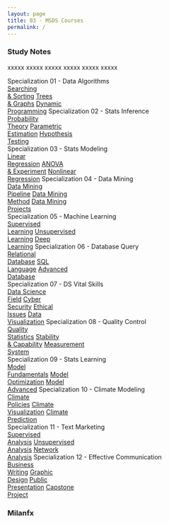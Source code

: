 ```yaml
---
layout: page
title: 03 - MSDS Courses
permalink: /
---
```


<h3>Study Notes</h3>

xxxxx xxxxx xxxxx xxxxx xxxxx xxxxx

<div>
  <span class="btn spec1"><span class="btn spec2">Specialization 01 - Data Algorithms</span>
  <br>
  <a href="/03-MSDS-Courses/MSDS01/" class="btn cour1">Searching<br>& Sorting</a>
  <a href="/03-MSDS-Courses/MSDS02/" class="btn cour2">Trees<br>& Graphs</a>
  <a href="/03-MSDS-Courses/MSDS03/" class="btn cour3">Dynamic<br>Programming</a>
  </span>
  <span class="btn spec1"><span class="btn spec2">Specialization 02 - Stats Inference</span>
  <br>
  <a href="/03-MSDS-Courses/MSDS04/" class="btn cour1">Probability<br>Theory</a>
  <a href="/03-MSDS-Courses/MSDS05/" class="btn cour2">Parametric<br>Estimation</a>
  <a href="/03-MSDS-Courses/MSDS06/" class="btn cour3">Hypothesis<br>Testing</a>
  </span>
</div>

<div>
  <span class="btn spec1"><span class="btn spec2">Specialization 03 - Stats Modeling</span>
  <br>
  <a href="/03-MSDS-Courses/MSDS07/" class="btn cour1">Linear<br>Regression</a>
  <a href="/03-MSDS-Courses/MSDS08/" class="btn cour2">ANOVA<br>& Experiment</a>
  <a href="/03-MSDS-Courses/MSDS09/" class="btn cour3">Nonlinear<br>Regression</a>
  </span>
  <span class="btn spec1"><span class="btn spec2">Specialization 04 - Data Mining</span>
  <br>
  <a href="/03-MSDS-Courses/MSDS10/" class="btn cour1">Data Mining<br>Pipeline</a>
  <a href="/03-MSDS-Courses/MSDS11/" class="btn cour2">Data Mining<br>Method</a>
  <a href="/03-MSDS-Courses/MSDS12/" class="btn cour3">Data Mining<br>Projects</a>
  </span>
</div>

<div>
  <span class="btn spec1"><span class="btn spec2">Specialization 05 - Machine Learning</span>
  <br>
  <a href="/03-MSDS-Courses/MSDS13/" class="btn cour1">Supervised<br>Learning</a>
  <a href="/03-MSDS-Courses/MSDS14/" class="btn cour2">Unsupervised<br>Learning</a>
  <a href="/03-MSDS-Courses/MSDS15/" class="btn cour3">Deep<br>Learning</a>
  </span>
  <span class="btn spec1"><span class="btn spec2">Specialization 06 - Database Query</span>
  <br>
  <a href="/03-MSDS-Courses/MSDS16/" class="btn cour1">Relational<br>Database</a>
  <a href="/03-MSDS-Courses/MSDS17/" class="btn cour2">SQL<br>Language</a>
  <a href="/03-MSDS-Courses/MSDS18/" class="btn cour3">Advanced<br>Database</a>
  </span>
</div>

<div>
  <span class="btn spec1"><span class="btn spec2">Specialization 07 - DS Vital Skills</span>
  <br>
  <a href="/03-MSDS-Courses/MSDS19/" class="btn icon1">Data Science<br>Field</a>
  <a href="/03-MSDS-Courses/MSDS20/" class="btn icon2">Cyber<br>Security</a>
  <a href="/03-MSDS-Courses/MSDS21/" class="btn icon3">Ethical<br>Issues</a>
  <a href="/03-MSDS-Courses/MSDS22/" class="btn icon4">Data<br>Visualization</a>
  </span>
  <span class="btn spec1"><span class="btn spec2">Specialization 08 - Quality Control</span>
  <br>
  <a href="/03-MSDS-Courses/MSDS23/" class="btn cour1">Quality<br>Statistics</a>
  <a href="/03-MSDS-Courses/MSDS24/" class="btn cour2">Stability<br>& Capability</a>
  <a href="/03-MSDS-Courses/MSDS25/" class="btn cour3">Measurement<br>System</a>
</div>

<div>
  <span class="btn spec1"><span class="btn spec2">Specialization 09 - Stats Learning</span>
  <br>
  <a href="/03-MSDS-Courses/MSDS26/" class="btn cour1">Model<br>Fundamentals</a>
  <a href="/03-MSDS-Courses/MSDS27/" class="btn cour2">Model<br>Optimization</a>
  <a href="/03-MSDS-Courses/MSDS28/" class="btn cour3">Model<br>Advanced</a>
  </span>
  <span class="btn spec1"><span class="btn spec2">Specialization 10 - Climate Modeling</span>
  <br>
  <a href="/03-MSDS-Courses/MSDS29/" class="btn cour1">Climate<br>Policies</a>
  <a href="/03-MSDS-Courses/MSDS30/" class="btn cour2">Climate<br>Visualization</a>
  <a href="/03-MSDS-Courses/MSDS31/" class="btn cour3">Climate<br>Prediction</a>
  </span>
</div>

<div>
  <span class="btn spec1"><span class="btn spec2">Specialization 11 - Text Marketing</span>
  <br>
  <a href="/03-MSDS-Courses/MSDS32/" class="btn cour1">Supervised<br>Analysis</a>
  <a href="/03-MSDS-Courses/MSDS33/" class="btn cour2">Unsupervised<br>Analysis</a>
  <a href="/03-MSDS-Courses/MSDS34/" class="btn cour3">Network<br>Analysis</a>
  </span>
  <span class="btn spec1"><span class="btn spec2">Specialization 12 - Effective Communication</span>
  <br>
  <a href="/03-MSDS-Courses/MSDS35/" class="btn icon1">Business<br>Writing</a>
  <a href="/03-MSDS-Courses/MSDS36/" class="btn icon2">Graphic<br>Design</a>
  <a href="/03-MSDS-Courses/MSDS37/" class="btn icon3">Public<br>Presentation</a>
  <a href="/03-MSDS-Courses/MSDS38/" class="btn icon4">Capstone<br>Project</a>
</div>

<h3>Milanfx</h3>